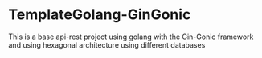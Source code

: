 # TemplateGolang-GinGonic
This is a base api-rest project using golang with the Gin-Gonic framework and using hexagonal architecture using different databases
